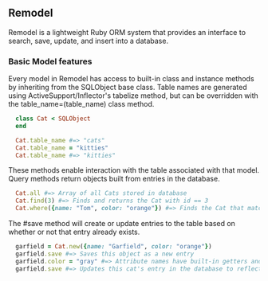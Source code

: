 ## Remodel
Remodel is a lightweight Ruby ORM system that provides an interface to search, save, update, and insert into a database.

### Basic Model features
Every model in Remodel has access to built-in class and instance  methods by inheriting from the SQLObject base class. Table names are generated using ActiveSupport/Inflector's tabelize method, but can be overridden with the table_name=(table_name) class method.
```rb
  class Cat < SQLObject
  end

  Cat.table_name #=> "cats"
  Cat.table_name = "kitties"
  Cat.table_name #=> "kitties"
```
These methods enable interaction with the table associated with that model. Query methods return objects built from entries in the database.
```rb
  Cat.all #=> Array of all Cats stored in database
  Cat.find(3) #=> Finds and returns the Cat with id == 3
  Cat.where({name: "Tom", color: "orange"}) #=> Finds the Cat that matches given SQL conditions
```

The #save method will create or update entries to the table based on whether or not that entry already exists.
```rb
  garfield = Cat.new({name: "Garfield", color: "orange"})
  garfield.save #=> Saves this object as a new entry
  garfield.color = "gray" #=> Attribute names have built-in getters and setters
  garfield.save #=> Updates this cat's entry in the database to reflect changes
```
